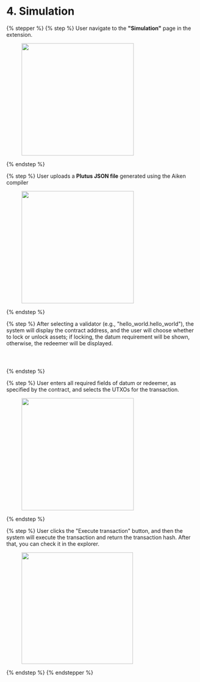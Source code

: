 # 4. Simulation

{% stepper %}
{% step %}
User navigate to the **"Simulation"** page in the extension.

<figure><img src="../.gitbook/assets/homepage.png" alt="" width="294"><figcaption></figcaption></figure>
{% endstep %}

{% step %}
User uploads a **Plutus JSON file** generated using the Aiken compiler

<figure><img src="../.gitbook/assets/step-2-simulate-transaction.png" alt="" width="294"><figcaption></figcaption></figure>
{% endstep %}

{% step %}
After selecting a validator (e.g., "hello\_world.hello\_world"), the system will display the contract address, and the user will choose whether to lock or unlock assets; if locking, the datum requirement will be shown, otherwise, the redeemer will be displayed.

<div><figure><img src="../.gitbook/assets/step-3.1-simulate-transaction.png" alt=""><figcaption></figcaption></figure> <figure><img src="../.gitbook/assets/step-3.2-simulate-transaction.png" alt=""><figcaption></figcaption></figure> <figure><img src="../.gitbook/assets/step-3.3-simulate-transaction.png" alt=""><figcaption></figcaption></figure></div>
{% endstep %}

{% step %}
User enters all required fields of datum or redeemer, as specified by the contract, and selects the UTXOs for the transaction.

<figure><img src="../.gitbook/assets/step-4-simulate-transaction.png" alt="" width="294"><figcaption></figcaption></figure>
{% endstep %}

{% step %}
User clicks the "Execute transaction" button, and then the system will execute the transaction and return the transaction hash. After that, you can check it in the explorer.

<figure><img src="../.gitbook/assets/step-5-simulate-transaction.png" alt="" width="292"><figcaption></figcaption></figure>
{% endstep %}
{% endstepper %}

